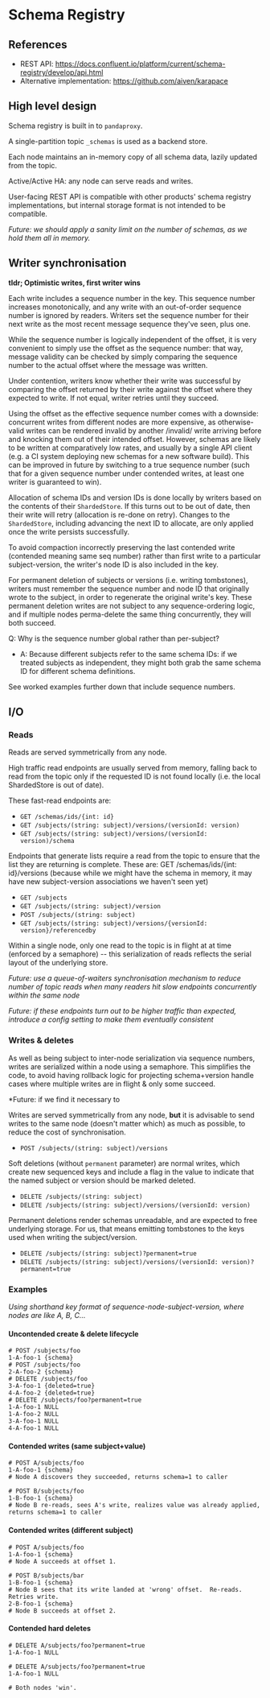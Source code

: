 # Schema Registry

## References

- REST API: https://docs.confluent.io/platform/current/schema-registry/develop/api.html
- Alternative implementation: https://github.com/aiven/karapace

## High level design

Schema registry is built in to `pandaproxy`.

A single-partition topic `_schemas` is used as a backend store.

Each node maintains an in-memory copy of all schema data, lazily updated from the topic.

Active/Active HA: any node can serve reads and writes.

User-facing REST API is compatible with other products' schema registry implementations, but internal storage format is
not intended to be compatible.

*Future: we should apply a sanity limit on the number of schemas, as we hold them all in memory.*

## Writer synchronisation

**tldr; Optimistic writes, first writer wins**

Each write includes a sequence number in the key. This sequence number increases monotonically, and any write with an
out-of-order sequence number is ignored by readers. Writers set the sequence number for their next write as the most
recent message sequence they've seen, plus one.

While the sequence number is logically independent of the offset, it is very convenient to simply use the offset as the
sequence number:
that way, message validity can be checked by simply comparing the sequence number to the actual offset where the message
was written.

Under contention, writers know whether their write was successful by comparing the offset returned by their write
against the offset where they expected to write. If not equal, writer retries until they succeed.

Using the offset as the effective sequence number comes with a downside: concurrent writes from different nodes are more
expensive, as otherwise-valid writes can be rendered invalid by another /invalid/ write arriving before and knocking
them out of their intended offset. However, schemas are likely to be written at comparatively low rates, and usually by
a single API client (e.g. a CI system deploying new schemas for a new software build). This can be improved in future by
switching to a true sequence number (such that for a given sequence number under contended writes, at least one writer
is guaranteed to win).

Allocation of schema IDs and version IDs is done locally by writers based on the contents of their `ShardedStore`. If
this turns out to be out of date, then their write will retry (allocation is re-done on retry). Changes to the
`ShardedStore`, including advancing the next ID to allocate, are only applied once the write persists successfully.

To avoid compaction incorrectly preserving the last contended write (contended meaning same seq number) rather than
first write to a particular subject-version, the writer's node ID is also included in the key.

For permanent deletion of subjects or versions (i.e. writing tombstones), writers must remember the sequence number and
node ID that originally wrote to the subject, in order to regenerate the original write's key. These permanent deletion
writes are not subject to any sequence-ordering logic, and if multiple nodes perma-delete the same thing concurrently,
they will both succeed.

Q: Why is the sequence number global rather than per-subject?

- A: Because different subjects refer to the same schema IDs: if we treated subjects as independent, they might both
  grab the same schema ID for different schema definitions.

See worked examples further down that include sequence numbers.

## I/O

### Reads

Reads are served symmetrically from any node.

High traffic read endpoints are usually served from memory, falling back to read from the topic only if the requested ID
is not found locally (i.e. the local ShardedStore is out of date).

These fast-read endpoints are:

- `GET /schemas/ids/{int: id}`
- `GET /subjects/(string: subject)/versions/(versionId: version)`
- `GET /subjects/(string: subject)/versions/(versionId: version)/schema`

Endpoints that generate lists require a read from the topic to ensure that the list they are returning is complete.
These are:
GET /schemas/ids/{int: id}/versions
(because while we might have the schema in memory, it may have new subject-version associations we haven't seen yet)

- `GET /subjects`
- `GET /subjects/(string: subject)/version`
- `POST /subjects/(string: subject)`
- `GET /subjects/(string: subject)/versions/{versionId: version}/referencedby`

Within a single node, only one read to the topic is in flight at at time (enforced by a semaphore) -- this serialization
of reads reflects the serial layout of the underlying store.

*Future: use a queue-of-waiters synchronisation mechanism to reduce number of topic reads when many readers hit slow
endpoints concurrently within the same node*

*Future: if these endpoints turn out to be higher traffic than expected, introduce a config setting to make them
eventually consistent*

### Writes & deletes

As well as being subject to inter-node serialization via sequence numbers, writes are serialized within a node using a
semaphore. This simplifies the code, to avoid having rollback logic for projecting schema+version handle cases where
multiple writes are in flight & only some succeed.

*Future: if we find it necessary to

Writes are served symmetrically from any node, **but** it is advisable to send writes to the same node (doesn't matter
which)
as much as possible, to reduce the cost of synchronisation.

- `POST /subjects/(string: subject)/versions`

Soft deletions (without `permanent` parameter) are normal writes, which create new sequenced keys and include a flag in
the value to indicate that the named subject or version should be marked deleted.

- `DELETE /subjects/(string: subject)`
- `DELETE /subjects/(string: subject)/versions/(versionId: version)`

Permanent deletions render schemas unreadable, and are expected to free underlying storage. For us, that means emitting
tombstones to the keys used when writing the subject/version.

- `DELETE /subjects/(string: subject)?permanent=true`
- `DELETE /subjects/(string: subject)/versions/(versionId: version)?permanent=true`

### Examples

*Using shorthand key format of sequence-node-subject-version, where nodes are like A, B, C...*

#### Uncontended create & delete lifecycle

    # POST /subjects/foo
    1-A-foo-1 {schema}
    # POST /subjects/foo
    2-A-foo-2 {schema}
    # DELETE /subjects/foo
    3-A-foo-1 {deleted=true}
    4-A-foo-2 {deleted=true}
    # DELETE /subjects/foo?permanent=true
    1-A-foo-1 NULL
    1-A-foo-2 NULL
    3-A-foo-1 NULL
    4-A-foo-1 NULL

#### Contended writes (same subject+value)

    # POST A/subjects/foo
    1-A-foo-1 {schema}
    # Node A discovers they succeeded, returns schema=1 to caller

    # POST B/subjects/foo
    1-B-foo-1 {schema}
    # Node B re-reads, sees A's write, realizes value was already applied, returns schema=1 to caller

#### Contended writes (different subject)

    # POST A/subjects/foo
    1-A-foo-1 {schema}
    # Node A succeeds at offset 1.

    # POST B/subjects/bar
    1-B-foo-1 {schema}
    # Node B sees that its write landed at 'wrong' offset.  Re-reads.  Retries write.
    2-B-foo-1 {schema}
    # Node B succeeds at offset 2.

#### Contended hard deletes

    # DELETE A/subjects/foo?permanent=true
    1-A-foo-1 NULL

    # DELETE A/subjects/foo?permanent=true
    1-A-foo-1 NULL

    # Both nodes 'win'.
